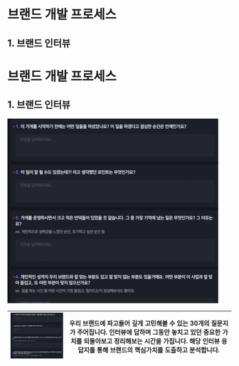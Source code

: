 # 브랜드 개발 프로세스

## 1. 브랜드 인터뷰


# 브랜드 개발 프로세스

## 1. 브랜드 인터뷰

 ![image.jpg1](img/image10.png)

|  ![귀여운 위니브 프렌즈](img/image10.png) | 우리 브랜드에 파고들어 깊게 고민해볼 수 있는 30개의 질문지가 주어집니다.    인터뷰에 답하며 그동안 놓치고 있던 중요한 가치를 되돌아보고 정리해보는 시간을 가집니다.    해당 인터뷰 응답지를 통해 브랜드의 핵심가치를 도출하고 분석합니다. |
|----|----|


